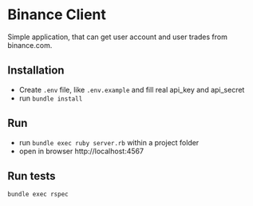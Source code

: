 # Binance Client
Simple application, that can get user account and user trades from binance.com.

## Installation
* Create `.env` file, like `.env.example` and fill real api_key and api_secret 
* run `bundle install`

## Run
* run `bundle exec ruby server.rb` within a project folder
* open in browser http://localhost:4567

## Run tests
`bundle exec rspec`